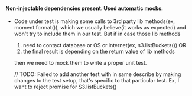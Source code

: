 #### Non-injectable dependencies present. Used automatic mocks. ####

- Code under test is making some calls to 3rd party lib methods(ex, moment.format()), which we usually believe(it works as expected) and won't try to include them in our test. But if in case those lib methods
  1. need to contact database or OS or internet(ex, s3.listBuckets()) OR
  2. the final result is depending on the return value of lib methods
     
  then we need to mock them to write a proper unit test.
  
  // TODO: Failed to add another test with in same describe by making changes to the test setup, that's specific to that particular test. Ex, I want to reject promise for S3.listBuckets()